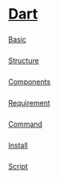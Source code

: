 <style>
.md1{margin-top: 75px;}
.md2{margin-top: 50px;}
.md3{margin-top: 25px;}
.tbl1 td#header{background-color: D1ECCF}
</style>

# [<span style="color:black;">Dart</span>](../index.md) 

<div class="md3"></div>

[Basic](Dart-Basic.md)




<div class="md3"></div>

[Structure](Dart-Structure.md)




<div class="md3"></div>

[Components](Dart-Components.md)




<div class="md3"></div>

[Requirement](Dart-Requirement.md)






<div class="md3"></div>

[Command](Dart-Command.md)




<div class="md3"></div>

[Install](Dart-Install.md)




<div class="md3"></div>

[Script](Dart-Script.md)